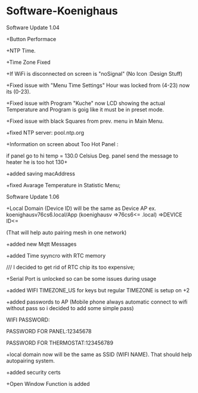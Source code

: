 # Software-Koenighaus
Software
Update 1.04


+Button Performace

+NTP Time.

+Time Zone Fixed

+If WiFi is disconnected on screen is "noSignal" (No Icon :Design Stuff)

+Fixed issue with "Menu Time Settings" Hour was locked from (4-23) now its (0-23).

+Fixed issue with Program "Kuche" now LCD showing the actual Temperature and Program is goig like it must be in preset mode.

+Fixed issue with black Squares from prev. menu in Main Menu.

+fixed NTP server: pool.ntp.org

+Information on screen about Too Hot Panel :

if panel go to hi temp = 130.0 Celsius Deg. panel send the message to heater he is too hot 130+

+added saving macAddress 

+fixed Avarage Temperature in Statistic Menu;









Software
Update 1.06

+Local Domain (Device ID) will be the same as Device AP ex. koenighausv76cs6.local/App (koenighausv =>76cs6<= .local) =>DEVICE ID<=    

(That will help auto pairing mesh in one network)

+added new Mqtt Messages 

+added Time syyncro with RTC memory

/// I decided to get rid of RTC chip its too expensive;

+Serial Port is unlocked so can be some issues during usage

+added WIFI TIMEZONE_US for keys but regular TIMEZONE is setup on +2

+added passwords to AP (Mobile phone always automatic connect to wifi without pass so i decided to add some simple pass)

WIFI PASSWORD:

PASSWORD FOR PANEL:12345678

PASSWORD FOR THERMOSTAT:123456789

+local domain now will be the same as SSID (WIFI NAME). That should help autopairing system.

+added security certs 

+Open Window Function is added 
